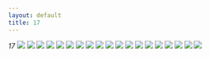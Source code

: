 ```yaml
---
layout: default
title: 17
---
```


*17*
<img src="/img/nepal/000214930001.jpg">
<img src="/img/nepal/000214930004.jpg">
<img src="/img/nepal/000214930005.jpg">
<img src="/img/nepal/000214930008.jpg">
<img src="/img/nepal/000214930012.jpg">
<img src="/img/nepal/000214930013.jpg">
<img src="/img/nepal/000214930014.jpg">
<img src="/img/nepal/000214930015.jpg">
<img src="/img/nepal/000214930016.jpg">
<img src="/img/nepal/000214930017.jpg">
<img src="/img/nepal/000214930018.jpg">
<img src="/img/nepal/000214930022.jpg">
<img src="/img/nepal/000214930023.jpg">
<img src="/img/nepal/000214930024.jpg">
<img src="/img/nepal/000214930025.jpg">
<img src="/img/nepal/000214930026.jpg">
<img src="/img/nepal/000215400031.jpg">
<img src="/img/nepal/000215400029.jpg">
<img src="/img/nepal/000215400009.jpg">

